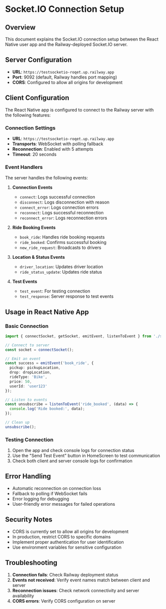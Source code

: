 # Socket.IO Connection Setup

## Overview
This document explains the Socket.IO connection setup between the React Native user app and the Railway-deployed Socket.IO server.

## Server Configuration
- **URL**: `https://testsocketio-roqet.up.railway.app`
- **Port**: 9092 (default, Railway handles port mapping)
- **CORS**: Configured to allow all origins for development

## Client Configuration
The React Native app is configured to connect to the Railway server with the following features:

### Connection Settings
- **URL**: `https://testsocketio-roqet.up.railway.app`
- **Transports**: WebSocket with polling fallback
- **Reconnection**: Enabled with 5 attempts
- **Timeout**: 20 seconds

### Event Handlers
The server handles the following events:

1. **Connection Events**
   - `connect`: Logs successful connection
   - `disconnect`: Logs disconnection with reason
   - `connect_error`: Logs connection errors
   - `reconnect`: Logs successful reconnection
   - `reconnect_error`: Logs reconnection errors

2. **Ride Booking Events**
   - `book_ride`: Handles ride booking requests
   - `ride_booked`: Confirms successful booking
   - `new_ride_request`: Broadcasts to drivers

3. **Location & Status Events**
   - `driver_location`: Updates driver location
   - `ride_status_update`: Updates ride status

4. **Test Events**
   - `test_event`: For testing connection
   - `test_response`: Server response to test events

## Usage in React Native App

### Basic Connection
```typescript
import { connectSocket, getSocket, emitEvent, listenToEvent } from './src/utils/socket';

// Connect to server
const socket = connectSocket();

// Emit an event
const success = emitEvent('book_ride', {
  pickup: pickupLocation,
  drop: dropLocation,
  rideType: 'Bike',
  price: 50,
  userId: 'user123'
});

// Listen to events
const unsubscribe = listenToEvent('ride_booked', (data) => {
  console.log('Ride booked:', data);
});

// Clean up
unsubscribe();
```

### Testing Connection
1. Open the app and check console logs for connection status
2. Use the "Send Test Event" button in HomeScreen to test communication
3. Check both client and server console logs for confirmation

## Error Handling
- Automatic reconnection on connection loss
- Fallback to polling if WebSocket fails
- Error logging for debugging
- User-friendly error messages for failed operations

## Security Notes
- CORS is currently set to allow all origins for development
- In production, restrict CORS to specific domains
- Implement proper authentication for user identification
- Use environment variables for sensitive configuration

## Troubleshooting
1. **Connection fails**: Check Railway deployment status
2. **Events not received**: Verify event names match between client and server
3. **Reconnection issues**: Check network connectivity and server availability
4. **CORS errors**: Verify CORS configuration on server 